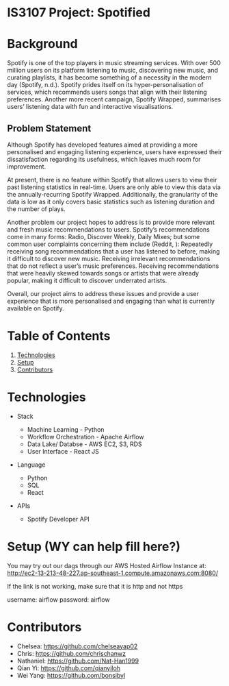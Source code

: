 # IS3107 Project: Spotified

# Background

Spotify is one of the top players in music streaming services. With over 500 million users on its platform listening to music, discovering new music, and curating playlists, it has become something of a necessity in the modern day (Spotify, n.d.). Spotify prides itself on its hyper-personalisation of services, which recommends users songs that align with their listening preferences. Another more recent campaign, Spotify Wrapped, summarises users’ listening data with fun and interactive visualisations.


## Problem Statement
Although Spotify has developed features aimed at providing a more personalised and engaging listening experience, users have expressed their dissatisfaction regarding its usefulness, which leaves much room for improvement. 

At present, there is no feature within Spotify that allows users to view their past listening statistics in real-time. Users are only able to view this data via the annually-recurring Spotify Wrapped. Additionally, the granularity of the data is low as it only covers basic statistics such as listening duration and the number of plays.

Another problem our project hopes to address is to provide more relevant and fresh music recommendations to users. Spotify’s recommendations come in many forms: Radio, Discover Weekly, Daily Mixes; but some common user complaints concerning them include (Reddit, ):
Repeatedly receiving song recommendations that a user has listened to before, making it difficult to discover new music.
Receiving irrelevant recommendations that do not reflect a user’s music preferences.
Receiving recommendations that were heavily skewed towards songs or artists that were already popular, making it difficult to discover underrated artists.

Overall, our project aims to address these issues and provide a user experience that is more personalised and engaging than what is currently available on Spotify.

# Table of Contents
1. [Technologies](#technologies)
2. [Setup](#setup)
3. [Contributors](#contributors)

# Technologies

* Stack
  * Machine Learning - Python
  * Workflow Orchestration - Apache Airflow
  * Data Lake/ Databse - AWS EC2, S3, RDS
  * User Interface - React JS

* Language
  * Python
  * SQL
  * React

* APIs
  * Spotify Developer API

# Setup (WY can help fill here?)
You may try out our dags through our AWS Hosted Airflow Instance at:
http://ec2-13-213-48-227.ap-southeast-1.compute.amazonaws.com:8080/

If the link is not working, make sure that it is http and not https

username: airflow
password: airflow

# Contributors
* Chelsea: https://github.com/chelseayap02
* Chris: https://github.com/chrischanwz
* Nathaniel: https://github.com/Nat-Han1999
* Qian Yi: https://github.com/qianyiloh 
* Wei Yang: https://github.com/bonsibyl

